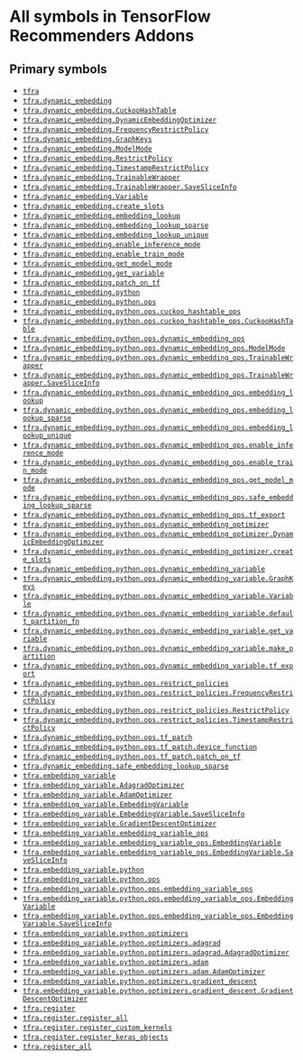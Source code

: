# All symbols in TensorFlow Recommenders Addons

<!-- Insert buttons and diff -->

## Primary symbols
*  <a href="../tfra.md"><code>tfra</code></a>
*  <a href="../tfra/dynamic_embedding.md"><code>tfra.dynamic_embedding</code></a>
*  <a href="../tfra/dynamic_embedding/CuckooHashTable.md"><code>tfra.dynamic_embedding.CuckooHashTable</code></a>
*  <a href="../tfra/dynamic_embedding/DynamicEmbeddingOptimizer.md"><code>tfra.dynamic_embedding.DynamicEmbeddingOptimizer</code></a>
*  <a href="../tfra/dynamic_embedding/FrequencyRestrictPolicy.md"><code>tfra.dynamic_embedding.FrequencyRestrictPolicy</code></a>
*  <a href="../tfra/dynamic_embedding/GraphKeys.md"><code>tfra.dynamic_embedding.GraphKeys</code></a>
*  <a href="../tfra/dynamic_embedding/ModelMode.md"><code>tfra.dynamic_embedding.ModelMode</code></a>
*  <a href="../tfra/dynamic_embedding/RestrictPolicy.md"><code>tfra.dynamic_embedding.RestrictPolicy</code></a>
*  <a href="../tfra/dynamic_embedding/TimestampRestrictPolicy.md"><code>tfra.dynamic_embedding.TimestampRestrictPolicy</code></a>
*  <a href="../tfra/dynamic_embedding/TrainableWrapper.md"><code>tfra.dynamic_embedding.TrainableWrapper</code></a>
*  <a href="../tfra/dynamic_embedding/TrainableWrapper/SaveSliceInfo.md"><code>tfra.dynamic_embedding.TrainableWrapper.SaveSliceInfo</code></a>
*  <a href="../tfra/dynamic_embedding/Variable.md"><code>tfra.dynamic_embedding.Variable</code></a>
*  <a href="../tfra/dynamic_embedding/create_slots.md"><code>tfra.dynamic_embedding.create_slots</code></a>
*  <a href="../tfra/dynamic_embedding/embedding_lookup.md"><code>tfra.dynamic_embedding.embedding_lookup</code></a>
*  <a href="../tfra/dynamic_embedding/embedding_lookup_sparse.md"><code>tfra.dynamic_embedding.embedding_lookup_sparse</code></a>
*  <a href="../tfra/dynamic_embedding/embedding_lookup_unique.md"><code>tfra.dynamic_embedding.embedding_lookup_unique</code></a>
*  <a href="../tfra/dynamic_embedding/enable_inference_mode.md"><code>tfra.dynamic_embedding.enable_inference_mode</code></a>
*  <a href="../tfra/dynamic_embedding/enable_train_mode.md"><code>tfra.dynamic_embedding.enable_train_mode</code></a>
*  <a href="../tfra/dynamic_embedding/get_model_mode.md"><code>tfra.dynamic_embedding.get_model_mode</code></a>
*  <a href="../tfra/dynamic_embedding/get_variable.md"><code>tfra.dynamic_embedding.get_variable</code></a>
*  <a href="../tfra/dynamic_embedding/patch_on_tf.md"><code>tfra.dynamic_embedding.patch_on_tf</code></a>
*  <a href="../tfra/dynamic_embedding/python.md"><code>tfra.dynamic_embedding.python</code></a>
*  <a href="../tfra/dynamic_embedding/python/ops.md"><code>tfra.dynamic_embedding.python.ops</code></a>
*  <a href="../tfra/dynamic_embedding/python/ops/cuckoo_hashtable_ops.md"><code>tfra.dynamic_embedding.python.ops.cuckoo_hashtable_ops</code></a>
*  <a href="../tfra/dynamic_embedding/CuckooHashTable.md"><code>tfra.dynamic_embedding.python.ops.cuckoo_hashtable_ops.CuckooHashTable</code></a>
*  <a href="../tfra/dynamic_embedding/python/ops/dynamic_embedding_ops.md"><code>tfra.dynamic_embedding.python.ops.dynamic_embedding_ops</code></a>
*  <a href="../tfra/dynamic_embedding/ModelMode.md"><code>tfra.dynamic_embedding.python.ops.dynamic_embedding_ops.ModelMode</code></a>
*  <a href="../tfra/dynamic_embedding/TrainableWrapper.md"><code>tfra.dynamic_embedding.python.ops.dynamic_embedding_ops.TrainableWrapper</code></a>
*  <a href="../tfra/dynamic_embedding/TrainableWrapper/SaveSliceInfo.md"><code>tfra.dynamic_embedding.python.ops.dynamic_embedding_ops.TrainableWrapper.SaveSliceInfo</code></a>
*  <a href="../tfra/dynamic_embedding/embedding_lookup.md"><code>tfra.dynamic_embedding.python.ops.dynamic_embedding_ops.embedding_lookup</code></a>
*  <a href="../tfra/dynamic_embedding/embedding_lookup_sparse.md"><code>tfra.dynamic_embedding.python.ops.dynamic_embedding_ops.embedding_lookup_sparse</code></a>
*  <a href="../tfra/dynamic_embedding/embedding_lookup_unique.md"><code>tfra.dynamic_embedding.python.ops.dynamic_embedding_ops.embedding_lookup_unique</code></a>
*  <a href="../tfra/dynamic_embedding/enable_inference_mode.md"><code>tfra.dynamic_embedding.python.ops.dynamic_embedding_ops.enable_inference_mode</code></a>
*  <a href="../tfra/dynamic_embedding/enable_train_mode.md"><code>tfra.dynamic_embedding.python.ops.dynamic_embedding_ops.enable_train_mode</code></a>
*  <a href="../tfra/dynamic_embedding/get_model_mode.md"><code>tfra.dynamic_embedding.python.ops.dynamic_embedding_ops.get_model_mode</code></a>
*  <a href="../tfra/dynamic_embedding/safe_embedding_lookup_sparse.md"><code>tfra.dynamic_embedding.python.ops.dynamic_embedding_ops.safe_embedding_lookup_sparse</code></a>
*  <a href="../tfra/dynamic_embedding/python/ops/dynamic_embedding_ops/tf_export.md"><code>tfra.dynamic_embedding.python.ops.dynamic_embedding_ops.tf_export</code></a>
*  <a href="../tfra/dynamic_embedding/python/ops/dynamic_embedding_optimizer.md"><code>tfra.dynamic_embedding.python.ops.dynamic_embedding_optimizer</code></a>
*  <a href="../tfra/dynamic_embedding/DynamicEmbeddingOptimizer.md"><code>tfra.dynamic_embedding.python.ops.dynamic_embedding_optimizer.DynamicEmbeddingOptimizer</code></a>
*  <a href="../tfra/dynamic_embedding/create_slots.md"><code>tfra.dynamic_embedding.python.ops.dynamic_embedding_optimizer.create_slots</code></a>
*  <a href="../tfra/dynamic_embedding/python/ops/dynamic_embedding_variable.md"><code>tfra.dynamic_embedding.python.ops.dynamic_embedding_variable</code></a>
*  <a href="../tfra/dynamic_embedding/GraphKeys.md"><code>tfra.dynamic_embedding.python.ops.dynamic_embedding_variable.GraphKeys</code></a>
*  <a href="../tfra/dynamic_embedding/Variable.md"><code>tfra.dynamic_embedding.python.ops.dynamic_embedding_variable.Variable</code></a>
*  <a href="../tfra/dynamic_embedding/python/ops/dynamic_embedding_variable/default_partition_fn.md"><code>tfra.dynamic_embedding.python.ops.dynamic_embedding_variable.default_partition_fn</code></a>
*  <a href="../tfra/dynamic_embedding/get_variable.md"><code>tfra.dynamic_embedding.python.ops.dynamic_embedding_variable.get_variable</code></a>
*  <a href="../tfra/dynamic_embedding/python/ops/dynamic_embedding_variable/make_partition.md"><code>tfra.dynamic_embedding.python.ops.dynamic_embedding_variable.make_partition</code></a>
*  <a href="../tfra/dynamic_embedding/python/ops/dynamic_embedding_ops/tf_export.md"><code>tfra.dynamic_embedding.python.ops.dynamic_embedding_variable.tf_export</code></a>
*  <a href="../tfra/dynamic_embedding/python/ops/restrict_policies.md"><code>tfra.dynamic_embedding.python.ops.restrict_policies</code></a>
*  <a href="../tfra/dynamic_embedding/FrequencyRestrictPolicy.md"><code>tfra.dynamic_embedding.python.ops.restrict_policies.FrequencyRestrictPolicy</code></a>
*  <a href="../tfra/dynamic_embedding/RestrictPolicy.md"><code>tfra.dynamic_embedding.python.ops.restrict_policies.RestrictPolicy</code></a>
*  <a href="../tfra/dynamic_embedding/TimestampRestrictPolicy.md"><code>tfra.dynamic_embedding.python.ops.restrict_policies.TimestampRestrictPolicy</code></a>
*  <a href="../tfra/dynamic_embedding/python/ops/tf_patch.md"><code>tfra.dynamic_embedding.python.ops.tf_patch</code></a>
*  <a href="../tfra/dynamic_embedding/python/ops/tf_patch/device_function.md"><code>tfra.dynamic_embedding.python.ops.tf_patch.device_function</code></a>
*  <a href="../tfra/dynamic_embedding/patch_on_tf.md"><code>tfra.dynamic_embedding.python.ops.tf_patch.patch_on_tf</code></a>
*  <a href="../tfra/dynamic_embedding/safe_embedding_lookup_sparse.md"><code>tfra.dynamic_embedding.safe_embedding_lookup_sparse</code></a>
*  <a href="../tfra/embedding_variable.md"><code>tfra.embedding_variable</code></a>
*  <a href="../tfra/embedding_variable/AdagradOptimizer.md"><code>tfra.embedding_variable.AdagradOptimizer</code></a>
*  <a href="../tfra/embedding_variable/AdamOptimizer.md"><code>tfra.embedding_variable.AdamOptimizer</code></a>
*  <a href="../tfra/embedding_variable/EmbeddingVariable.md"><code>tfra.embedding_variable.EmbeddingVariable</code></a>
*  <a href="../tfra/dynamic_embedding/TrainableWrapper/SaveSliceInfo.md"><code>tfra.embedding_variable.EmbeddingVariable.SaveSliceInfo</code></a>
*  <a href="../tfra/embedding_variable/GradientDescentOptimizer.md"><code>tfra.embedding_variable.GradientDescentOptimizer</code></a>
*  <a href="../tfra/embedding_variable/embedding_variable_ops.md"><code>tfra.embedding_variable.embedding_variable_ops</code></a>
*  <a href="../tfra/embedding_variable/EmbeddingVariable.md"><code>tfra.embedding_variable.embedding_variable_ops.EmbeddingVariable</code></a>
*  <a href="../tfra/dynamic_embedding/TrainableWrapper/SaveSliceInfo.md"><code>tfra.embedding_variable.embedding_variable_ops.EmbeddingVariable.SaveSliceInfo</code></a>
*  <a href="../tfra/embedding_variable/python.md"><code>tfra.embedding_variable.python</code></a>
*  <a href="../tfra/embedding_variable/python/ops.md"><code>tfra.embedding_variable.python.ops</code></a>
*  <a href="../tfra/embedding_variable/embedding_variable_ops.md"><code>tfra.embedding_variable.python.ops.embedding_variable_ops</code></a>
*  <a href="../tfra/embedding_variable/EmbeddingVariable.md"><code>tfra.embedding_variable.python.ops.embedding_variable_ops.EmbeddingVariable</code></a>
*  <a href="../tfra/dynamic_embedding/TrainableWrapper/SaveSliceInfo.md"><code>tfra.embedding_variable.python.ops.embedding_variable_ops.EmbeddingVariable.SaveSliceInfo</code></a>
*  <a href="../tfra/embedding_variable/python/optimizers.md"><code>tfra.embedding_variable.python.optimizers</code></a>
*  <a href="../tfra/embedding_variable/python/optimizers/adagrad.md"><code>tfra.embedding_variable.python.optimizers.adagrad</code></a>
*  <a href="../tfra/embedding_variable/AdagradOptimizer.md"><code>tfra.embedding_variable.python.optimizers.adagrad.AdagradOptimizer</code></a>
*  <a href="../tfra/embedding_variable/python/optimizers/adam.md"><code>tfra.embedding_variable.python.optimizers.adam</code></a>
*  <a href="../tfra/embedding_variable/AdamOptimizer.md"><code>tfra.embedding_variable.python.optimizers.adam.AdamOptimizer</code></a>
*  <a href="../tfra/embedding_variable/python/optimizers/gradient_descent.md"><code>tfra.embedding_variable.python.optimizers.gradient_descent</code></a>
*  <a href="../tfra/embedding_variable/GradientDescentOptimizer.md"><code>tfra.embedding_variable.python.optimizers.gradient_descent.GradientDescentOptimizer</code></a>
*  <a href="../tfra/register.md"><code>tfra.register</code></a>
*  <a href="../tfra/register/register_all.md"><code>tfra.register.register_all</code></a>
*  <a href="../tfra/register/register_custom_kernels.md"><code>tfra.register.register_custom_kernels</code></a>
*  <a href="../tfra/register/register_keras_objects.md"><code>tfra.register.register_keras_objects</code></a>
*  <a href="../tfra/register/register_all.md"><code>tfra.register_all</code></a>